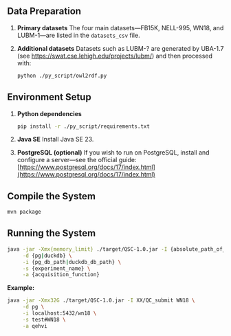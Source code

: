 ## Data Preparation

1. **Primary datasets**
   The four main datasets—FB15K, NELL-995, WN18, and LUBM-1—are listed in the `datasets_csv` file.

2. **Additional datasets**
   Datasets such as LUBM-? are generated by UBA-1.7 (see https://swat.cse.lehigh.edu/projects/lubm/) and then processed with:

   ```bash
   python ./py_script/owl2rdf.py
   ```

## Environment Setup

1. **Python dependencies**

   ```bash
   pip install -r ./py_script/requirements.txt
   ```

2. **Java SE**
   Install Java SE 23.

3. **PostgreSQL (optional)**
   If you wish to run on PostgreSQL, install and configure a server—see the official guide:
   [https://www.postgresql.org/docs/17/index.html](https://www.postgresql.org/docs/17/index.html)
## Compile the System
```bash
mvn package
```
## Running the System
```bash
java -jar -Xmx{memory_limit} ./target/QSC-1.0.jar -I {absolute_path_of_program} {dataset_name} \
     -d {pg|duckdb} \
     -i {pg_db_path|duckdb_db_path} \
     -s {experiment_name} \
     -a {acquisition_function}
```

**Example:**

```bash
java -jar -Xmx32G ./target/QSC-1.0.jar -I XX/QC_submit WN18 \
     -d pg \
     -i localhost:5432/wn18 \
     -s test#WN18 \
     -a qehvi
```
